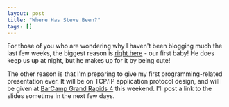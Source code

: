 ```yaml
---
layout: post
title: "Where Has Steve Been?"
tags: []
---
```



For those of you who are wondering why I haven't been blogging much the last few weeks, the biggest reason is [right here](http://picasaweb.google.com/stephenandmandy/StephenDanielTheFirstYear?feat=directlink) - our first baby! He does keep us up at night, but he makes up for it by being cute!





The other reason is that I'm preparing to give my first programming-related presentation ever. It will be on TCP/IP application protocol design, and will be given at [BarCamp Grand Rapids 4](http://barcampgr.org/wiki/BarCampGrandRapids4) this weekend. I'll post a link to the slides sometime in the next few days.

